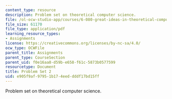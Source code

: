 ```yaml
---
content_type: resource
description: Problem set on theoretical computer science.
file: /ol-ocw-studio-app/courses/6-080-great-ideas-in-theoretical-computer-science-spring-2008/e905f9af97951b174eeddddf17bd15ff_ps2.pdf
file_size: 61170
file_type: application/pdf
learning_resource_types:
- Assignments
license: https://creativecommons.org/licenses/by-nc-sa/4.0/
ocw_type: OCWFile
parent_title: Assignments
parent_type: CourseSection
parent_uid: f0e16aa8-d59b-e658-f61c-5873b0577599
resourcetype: Document
title: Problem Set 2
uid: e905f9af-9795-1b17-4eed-dddf17bd15ff
---
```

Problem set on theoretical computer science.